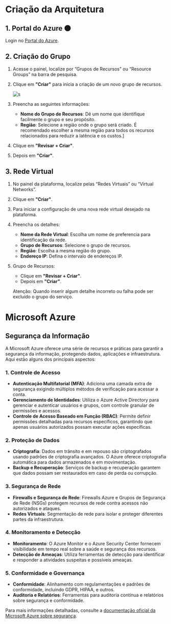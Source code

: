 # Criação da Arquitetura


## 1. Portal do Azure 🌑

Login no [Portal do Azure](https://portal.azure.com).

## 2. Criação do Grupo

1. Acesse o painel, localize por “Grupos de Recursos” ou “Resource Groups” na barra de pesquisa.

2. Clique em **"Criar"** para inicia a criação de um novo grupo de recursos.

   ![s](https://github.com/user-attachments/assets/3d26af1f-5ee7-46f8-8c62-662ead21aa8b)

4. Preencha as seguintes informações:
   - **Nome do Grupo de Recursos**: Dê um nome que identifique facilmente o grupo e seu propósito.
   - **Região**: Selecione a região onde o grupo será criado. É recomendado escolher a mesma região para todos os recursos relacionados para reduzir a latência e os custos.]

5. Clique em **"Revisar + Criar"**.
6. Depois em **"Criar"**.


## 3. Rede Virtual

1. No painel da plataforma, localize pelas “Redes Virtuais” ou “Virtual Networks”.
2. Clique em **"Criar"**.
3. Para iniciar a configuração de uma nova rede virtual desejado na plataforma.


4. Preencha os detalhes:
   - **Nome da Rede Virtual**: Escolha um nome de preferencia para identificação da rede.
   - **Grupo de Recursos**: Selecione o grupo de recursos.
   - **Região**: Escolha a mesma região do grupo.
   - **Endereço IP**: Defina o intervalo de endereços IP.

   
5. Grupo de Recursos:
   - Clique em **"Revisar + Criar"**.
   - Depois em **"Criar"**.

   Atenção: Quando inserir algum detalhe incorreto ou falha pode ser excluído o grupo do serviço.


# Microsoft Azure
## Segurança da Informação

A Microsoft Azure oferece uma série de recursos e práticas para garantir a segurança da informação, protegendo dados, aplicações e infraestrutura. Aqui estão alguns dos principais aspectos:

### 1. Controle de Acesso

- **Autenticação Multifatorial (MFA)**: Adiciona uma camada extra de segurança exigindo múltiplos métodos de verificação para acessar a conta.
- **Gerenciamento de Identidades**: Utiliza o Azure Active Directory para gerenciar e autenticar usuários e grupos, com controle granular de permissões e acessos.
- **Controle de Acesso Baseado em Função (RBAC)**: Permite definir permissões detalhadas para recursos específicos, garantindo que apenas usuários autorizados possam executar ações específicas.

### 2. Proteção de Dados

- **Criptografia**: Dados em trânsito e em repouso são criptografados usando padrões de criptografia avançados. O Azure oferece criptografia automática para dados armazenados e em movimentação.
- **Backup e Recuperação**: Serviços de backup e recuperação garantem que dados possam ser restaurados em caso de perda ou corrupção.

### 3. Segurança de Rede

- **Firewalls e Segurança de Rede**: Firewalls Azure e Grupos de Segurança de Rede (NSGs) protegem recursos de rede contra acessos não autorizados e ataques.
- **Redes Virtuais**: Segmentação de rede para isolar e proteger diferentes partes da infraestrutura.

### 4. Monitoramento e Detecção

- **Monitoramento**: O Azure Monitor e o Azure Security Center fornecem visibilidade em tempo real sobre a saúde e segurança dos recursos.
- **Detecção de Ameaças**: Utiliza ferramentas de detecção para identificar e responder a atividades suspeitas e possíveis ameaças.

### 5. Conformidade e Governança

- **Conformidade**: Alinhamento com regulamentações e padrões de conformidade, incluindo GDPR, HIPAA, e outros.
- **Auditoria e Relatórios**: Ferramentas para auditoria contínua e relatórios sobre segurança e conformidade.

Para mais informações detalhadas, consulte a [documentação oficial da Microsoft Azure sobre segurança](https://docs.microsoft.com/en-us/azure/security/).